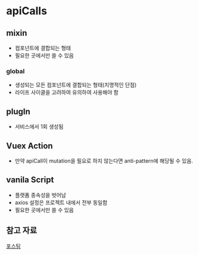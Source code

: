 # apiCalls

## mixin

- 컴포넌트에 결합되는 형태
- 필요한 곳에서만 쓸 수 있음

### global

- 생성되는 모든 컴포넌트에 결합되는 형태(치명적인 단점)
- 라이프 사이클을 고려하여 유의하여 사용해야 함

## plugIn

- 서비스에서 1회 생성됨

## Vuex Action

- 만약 apiCall이 mutation을 필요로 하지 않는다면 anti-pattern에 해당될 수 있음.

## vanila Script

- 플랫폼 종속성을 벗어남
- axios 설정은 프로젝트 내에서 전부 동일함
- 필요한 곳에서만 쓸 수 있음

## 참고 자료

[포스팅](https://itnext.io/anyway-heres-how-to-do-ajax-api-calls-with-vue-js-e71e57d5cf12)
